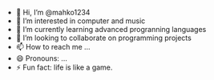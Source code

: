 - 👋 Hi, I’m @mahko1234
- 👀 I’m interested in computer and music
- 🌱 I’m currently learning advanced progranning languages
- 💞️ I’m looking to collaborate on programming projects
- 📫 How to reach me ...
- 😄 Pronouns: ...
- ⚡ Fun fact: life is like a game.

<!---
mahko1234/mahko1234 is a ✨ special ✨ repository because its `README.md` (this file) appears on your GitHub profile.
You can click the Preview link to take a look at your changes.
--->
